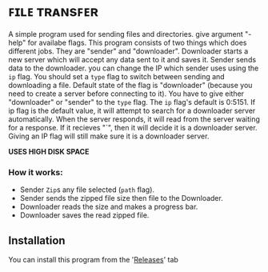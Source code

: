 # ꜰɪʟᴇ ᴛʀᴀɴsꜰᴇʀ

A simple program used for sending files and directories. give argument "-help" for availabe flags. This program consists of two things 
which does different jobs. They are "sender" and "downloader". Downloader starts a new server which will accept any data sent to
it and saves it. Sender sends data to the downloader. you can change the IP which sender uses using the ```ip``` flag. 
You should set a  ```type``` flag to switch between sending and downloading a file. Default state of the flag is "downloader" 
(because you need to create a server before connecting to it). You have to give either "downloader" or "sender" to the ```type``` flag.
The ```ip``` flag's default is 0:5151. If ip flag is the default value, it will attempt to search for a downloader server automatically.
When the server responds, it will read from the server waiting for a response. If it recieves "\`", then it will decide it is a 
downloader server. Giving an IP flag will still make sure it is a downloader server.

**USES HIGH DISK SPACE**

### How it works:
* Sender `Zip`s any file selected (```path``` flag).
* Sender sends the zipped file size then file to the Downloader.
* Downloader reads the size and makes a progress bar.
* Downloader saves the read zipped file.

## Installation
  You can install this program from the '[Releases](https://github.com/GodKra/FileTransfer/releases/latest "Latest Release")' tab
